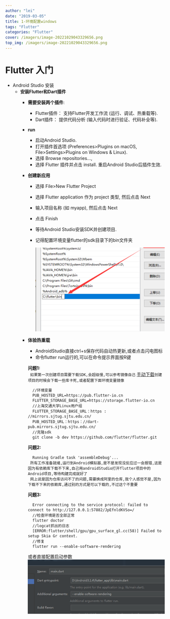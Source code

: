 ```yaml
---
author: "lei"
date: "2019-03-05"
title: 1-环境配置windows
tags: "Flutter"
categories: "Flutter"
cover: /imagers/image-20221029043329656.png
top_img: /imagers/image-20221029043329656.png
---
```


# Flutter 入门

- Android Studio 安装
  - **安装Flutter和Dart插件**
    - **需要安装两个插件**:
        - Flutter插件： 支持Flutter开发工作流 (运行、调试、热重载等).
        - Dart插件： 提供代码分析 (输入代码时进行验证、代码补全等).
    - **run**
      - 启动Android Studio.
      - 打开插件首选项 (Preferences>Plugins on macOS, File>Settings>Plugins on
        Windows & Linux).
      - 选择 Browse repositories…,
      - 选择 Flutter 插件并点击 install. 重启Android Studio后插件生效.

    - **创建新应用**
      - 选择 File>New Flutter Project
      - 选择 Flutter application 作为 project 类型, 然后点击 Next
      - 输入项目名称 (如 myapp), 然后点击 Next
      - 点击 Finish
      - 等待Android Studio安装SDK并创建项目.
      - 记得配置环境变量flutter的sdk目录下的bin文件夹

        ![image-20221030054005429](imagers/image-20221030054005429.png)

    - **体验热重载**
      - AndroidStudio直接ctrl+s保存代码自动热更新,或者点击闪电图标
      - 命令flutter run运行的,可以在命令提示界面按R键

      **问题1:**  
       ` 如果第一次创建项目需要下载SDK,会超级慢,可以参考镜像自己`
      [手动下载](https://mirrors.tuna.tsinghua.edu.cn/flutter/flutter_infra/releases/stable/)`创建项目的时候会下载一些库卡死,或者配置下面环境变量镜像`

            //环境变量
            PUB_HOSTED_URL=https://pub.flutter-io.cn
            FLUTTER_STORAGE_BASE_URL=https://storage.flutter-io.cn
            //上海交通大学Linux用户组
            FLUTTER_STORAGE_BASE_URL：https : //mirrors.sjtug.sjtu.edu.cn/
            PUB_HOSTED_URL：https：//dart-pub.mirrors.sjtug.sjtu.edu.cn/
            //克隆sdk
            git clone -b dev https://github.com/flutter/flutter.git

      **问题2:**

            Running Gradle task 'assembleDebug'...
           所有工作准备就绪,运行到Android模拟器,是不是发现没反应过一会报错,这是因为有依赖库下载不下来,自己用androidStudio打开flutter项目中的Android项目,等待构建完成就好了
           网上说是因为仓库访问不了的问题,需要换成阿里的仓库,我个人感觉不是,因为下载不下来的依赖库,通过别的方式是可以下载的,不过这个不重要   

      **问题3:**

            Error connecting to the service protocol: failed to connect to http://127.0.0.1:57882/JpEfnldKVSo=/
            //检查环境是否全部正常
            flutter doctor
            //logcat抓出的日志    
            [ERROR:flutter/shell/gpu/gpu_surface_gl.cc(58)] Failed to setup Skia Gr context.
            //修复 
            flutter run --enable-software-rendering       

        或者直接配置启动参数  
        ![image-20221030054013619](imagers/image-20221030054013619.png)
